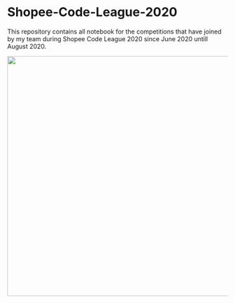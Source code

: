 # Shopee-Code-League-2020
This repository contains all notebook for the competitions that have joined by my team during Shopee Code League 2020 since June 2020 untill August 2020.

<center><img src="https://github.com/agunggnug/Shopee-Code-League-2020/blob/master/Picture/Screen%20Shot%202020-06-26%20at%2005.22.14.png?raw=true" alt="" width="950" height="550"></center>
